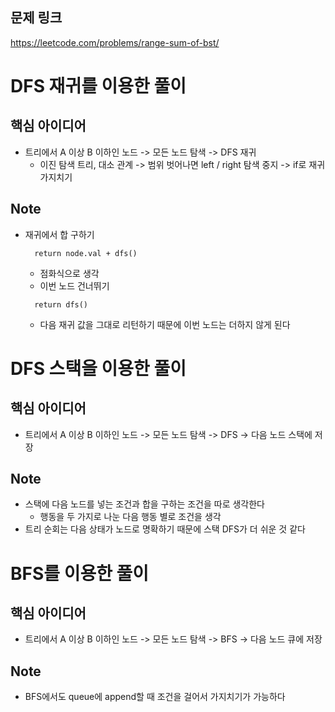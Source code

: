 ## 문제 링크
https://leetcode.com/problems/range-sum-of-bst/

# DFS 재귀를 이용한 풀이
## 핵심 아이디어
- 트리에서 A 이상 B 이하인 노드 -> 모든 노드 탐색 -> DFS 재귀
  - 이진 탐색 트리, 대소 관계 -> 범위 벗어나면 left / right 탐색 중지 -> if로 재귀 가지치기

## Note
- 재귀에서 합 구하기
  ```commandline
    return node.val + dfs()
  ```
  - 점화식으로 생각
  - 이번 노드 건너뛰기
  ```commandline
    return dfs()
  ```
    - 다음 재귀 값을 그대로 리턴하기 때문에 이번 노드는 더하지 않게 된다

# DFS 스택을 이용한 풀이
## 핵심 아이디어
- 트리에서 A 이상 B 이하인 노드 -> 모든 노드 탐색 -> DFS -> 다음 노드 스택에 저장

## Note
- 스택에 다음 노드를 넣는 조건과 합을 구하는 조건을 따로 생각한다
  - 행동을 두 가지로 나눈 다음 행동 별로 조건을 생각
- 트리 순회는 다음 상태가 노드로 명확하기 때문에 스택 DFS가 더 쉬운 것 같다

# BFS를 이용한 풀이
## 핵심 아이디어
- 트리에서 A 이상 B 이하인 노드 -> 모든 노드 탐색 -> BFS -> 다음 노드 큐에 저장

## Note
- BFS에서도 queue에 append할 때 조건을 걸어서 가지치기가 가능하다